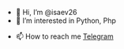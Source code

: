 - 👋 Hi, I’m @isaev26
- 👀 I’m interested in Python, Php
<!--- - 🌱 I’m currently learning OOP --->
- 📫 How to reach me [Telegram](https://t.me/cisai)

<!---
isaev26/isaev26 is a ✨ special ✨ repository because its `README.md` (this file) appears on your GitHub profile.
You can click the Preview link to take a look at your changes.
--->

